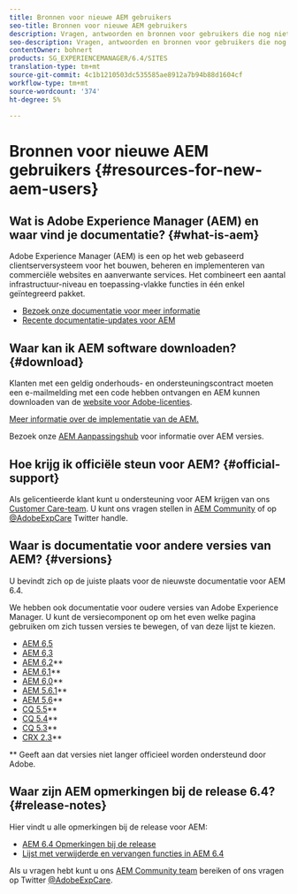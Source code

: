 ```yaml
---
title: Bronnen voor nieuwe AEM gebruikers
seo-title: Bronnen voor nieuwe AEM gebruikers
description: Vragen, antwoorden en bronnen voor gebruikers die nog niet zijn AEM
seo-description: Vragen, antwoorden en bronnen voor gebruikers die nog niet zijn AEM
contentOwner: bohnert
products: SG_EXPERIENCEMANAGER/6.4/SITES
translation-type: tm+mt
source-git-commit: 4c1b1210503dc535585ae8912a7b94b88d1604cf
workflow-type: tm+mt
source-wordcount: '374'
ht-degree: 5%

---
```



# Bronnen voor nieuwe AEM gebruikers {#resources-for-new-aem-users}

## Wat is Adobe Experience Manager (AEM) en waar vind je documentatie? {#what-is-aem}

Adobe Experience Manager (AEM) is een op het web gebaseerd clientserversysteem voor het bouwen, beheren en implementeren van commerciële websites en aanverwante services. Het combineert een aantal infrastructuur-niveau en toepassing-vlakke functies in één enkel geïntegreerd pakket.

* [Bezoek onze documentatie voor meer informatie](/help/sites-deploying/home.md)
* [Recente documentatie-updates voor AEM](https://helpx.adobe.com/experience-manager/documentation-updates.html)

## Waar kan ik AEM software downloaden? {#download}

Klanten met een geldig onderhouds- en ondersteuningscontract moeten een e-mailmelding met een code hebben ontvangen en AEM kunnen downloaden van de [website voor Adobe-licenties](http://licensing.adobe.com/).

[Meer informatie over de implementatie van de AEM.](/help/sites-deploying/home.md)

Bezoek onze [AEM Aanpassingshub](https://helpx.adobe.com/experience-manager/aem-releases-updates.html) voor informatie over AEM versies.

## Hoe krijg ik officiële steun voor AEM? {#official-support}

Als gelicentieerde klant kunt u ondersteuning voor AEM krijgen van ons [Customer Care-team](https://helpx.adobe.com/marketing-cloud/contact-support.html). U kunt ons vragen stellen in [AEM Community](https://forums.adobe.com/community/experience-cloud/marketing-cloud/experience-manager) of op [@AdobeExpCare](https://twitter.com/adobeexpcare) Twitter handle.

## Waar is documentatie voor andere versies van AEM? {#versions}

U bevindt zich op de juiste plaats voor de nieuwste documentatie voor AEM 6.4.

We hebben ook documentatie voor oudere versies van Adobe Experience Manager. U kunt de versiecomponent op om het even welke pagina gebruiken om zich tussen versies te bewegen, of van deze lijst te kiezen.

* [AEM 6,5](https://helpx.adobe.com/nl/support/experience-manager/6-5.html)
* [AEM 6,3](https://helpx.adobe.com/nl/support/experience-manager/6-3.html)
* [AEM 6,2](https://helpx.adobe.com/nl/support/experience-manager/6-2.html)**
* [AEM 6,1](https://docs.adobe.com/docs/en/aem/6-1.html)**
* [AEM 6,0](https://docs.adobe.com/docs/en/aem/6-0.html)**
* [AEM 5.6.1](https://helpx.adobe.com/experience-manager/aem-previous-versions.html)**
* [AEM 5,6](https://helpx.adobe.com/experience-manager/aem-previous-versions.html)**
* [CQ 5.5](https://helpx.adobe.com/experience-manager/aem-previous-versions.html)**
* [CQ 5.4](https://helpx.adobe.com/experience-manager/aem-previous-versions.html)**
* [CQ 5.3](https://helpx.adobe.com/experience-manager/aem-previous-versions.html)**
* [CRX 2.3](https://helpx.adobe.com/experience-manager/aem-previous-versions.html)**

** Geeft aan dat versies niet langer officieel worden ondersteund door Adobe.

## Waar zijn AEM opmerkingen bij de release 6.4? {#release-notes}

Hier vindt u alle opmerkingen bij de release voor AEM:

* [AEM 6.4 Opmerkingen bij de release](/help/release-notes/home.md)
* [Lijst met verwijderde en vervangen functies in AEM 6.4](/help/release-notes/deprecated-removed-features.md)

Als u vragen hebt kunt u ons [AEM Community team](http://help-forums.adobe.com/content/adobeforums/en/experience-manager-forum/adobe-experience-manager.html) bereiken of ons vragen op Twitter [@AdobeExpCare](https://twitter.com/adobeexpcare).
